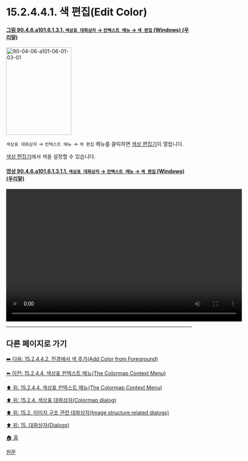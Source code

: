 # 15.2.4.4.1. 색 편집(Edit Color)

<a id="90-04-06-a101-06-01-03-01"></a>

#### [그림 90.4.6.a101.6.1.3.1. `색상표 대화상자` → `컨텍스트 메뉴` → `색 편집` (Windows) (우리말)](./90-04-0006-colormap.md#90-04-06-a101-06-01-03-01)
<img width="177" height="238" alt="90-04-06-a101-06-01-03-01" src="https://github.com/wonder13662/gimp/assets/15767104/7f15274c-910b-4a14-be65-9588dd885747" />

`색상표 대화상자` → `컨텍스트 메뉴` → `색 편집` 메뉴를 클릭하면 [색상 편집기](./19-glossaryx-color_editor.md)이 열립니다.

[색상 편집기](./19-glossaryx-color_editor.md)에서 색을 설정할 수 있습니다.

<a id="90-04-06-a101-06-01-03-01-01"></a>

#### [영상 90.4.6.a101.6.1.3.1.1. `색상표 대화상자` → `컨텍스트 메뉴` → `색 편집` (Windows) (우리말)](./90-04-0006-colormap.md#90-04-06-a101-06-01-03-01-01)
<video controls="controls" width="640" height="360" src="https://github.com/wonder13662/gimp/assets/15767104/4f0f6180-b4c3-4c2f-835e-6564ca7dfb2b"></video>

***

## 다른 페이지로 가기

[➡️ 다음: 15.2.4.4.2. 전경에서 색 추가(Add Color from Foreground)](./15-02-04-04-02-add_color_from_fg.md)

[⬅️ 이전: 15.2.4.4. 색상표 컨텍스트 메뉴(The Colormap Context Menu)](./15-02-04-04-00-the_colormap_context_menu.md)

[⬆️ 위: 15.2.4.4. 색상표 컨텍스트 메뉴(The Colormap Context Menu)](./15-02-04-04-00-the_colormap_context_menu.md)

[⬆️ 위: 15.2.4. 색상표 대화상자(Colormap dialog)](./15-02-04-00-colormap-dialog.md)

[⬆️ 위: 15.2. 이미지 구조 관련 대화상자(Image structure related dialogs)](./15-02-00-image-structure-related-dialogs.md)

[⬆️ 위: 15. 대화상자(Dialogs)](./15-00-dialogs.md)

[🏠 홈](./00-home.md)

[원문](https://docs.gimp.org/2.10/ko/gimp-indexed-palette-dialog.html#gimp-indexed-palette-dialog-submenu)